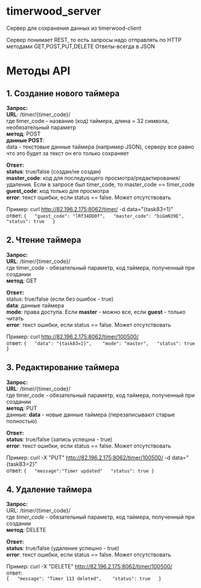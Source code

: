 timerwood_server
================

Сервер для сохранения данных из timerwood-client

Сервер понимает REST, то есть запросы надо отправлять по HTTP методами GET,POST,PUT,DELETE
Ответы-всегда в JSON

# Методы API

## 1. Создание нового таймера

**Запрос:**  
**URL**: /timer/{timer_code}/  
где timer_code - название (код) таймера, длина = 32 символа, необязательный параметр  
**метод**: POST  
**данные POST**:  
data - текстовые данные таймера (например JSON), серверу все равно что это будет за текст он его только сохраняет

**Ответ:**  
**status**: true/false (создан/не создан)  
**master_code**: код для последующего просмотра/редактирования/удаления. Если в запросе был timer_code, то master_code == timer_code  
**guest_code**: код только для просмотра  
**error**: текст ошибки, если status == false. Может отсутствовать

Пример: curl http://82.196.2.175:8062/timer/ -d data="{task83=1}"  
ответ: 
`{  
  "guest_code": "lRf34DD0f",  
  "master_code": "biGmN39E",  
  "status": true  
}`


## 2. Чтение таймера
**Запрос:**  
**URL**: /timer/{timer_code}/  
где timer_code - обязательный параметр, код таймера, полученный при создании   
**метод**: GET  


**Ответ:**  
status: true/false (если без ошибок - true)  
**data**: данные таймера  
**mode**: права доступа. Если **master** - можно все, если **guest** - только читать  
**error**: текст ошибки, если status == false. Может отсутствовать

Пример: curl http://82.196.2.175:8062/timer/100500/  
ответ: 
`{  
  "data": "{task83=1}",   
  "mode": "master",  
  "status": true
}`


## 3. Редактирование таймера
**Запрос:**  
**URL**: /timer/{timer_code}/  
где timer_code - обязательный параметр, код таймера, полученный при создании   
**метод**: PUT  
данные:
**data** - новые данные таймера (перезаписывают старые полностью)  

**Ответ:**  
**status**: true/false (запись успешна - true)  
**error**: текст ошибки, если status == false. Может отсутствовать 

Пример: curl -X "PUT" http://82.196.2.175:8062/timer/100500/  -d data="{task83=2}"  
ответ: 
`{  
  "message":"Timer updated"  
  "status": true
}`

## 4. Удаление таймера
**Запрос:**  
URL: /timer/{timer_code}/  
где _timer_code_ - обязательный параметр, код таймера, полученный при создании   
**метод**: DELETE  

**Ответ:**  
**status**: true/false (удаление успешно - true)  
**error**: текст ошибки, если status == false. Может отсутствовать 

Пример: curl -X "DELETE" http://82.196.2.175:8062/timer/100500/    
ответ:   
`{  
  "message": "Timer 113 deleted",   
  "status": true  
}`

